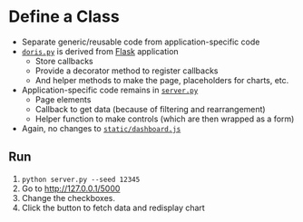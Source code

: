 # Define a Class

-   Separate generic/reusable code from application-specific code
-   [`doris.py`](./doris.py) is derived from [Flask][flask] application
    -   Store callbacks
    -   Provide a decorator method to register callbacks
    -   And helper methods to make the page, placeholders for charts, etc.
-   Application-specific code remains in [`server.py`](./server.py)
    -   Page elements
    -   Callback to get data (because of filtering and rearrangement)
    -   Helper function to make controls (which are then wrapped as a form)
-   Again, no changes to [`static/dashboard.js`](./static/dashboard.js)

## Run

1.  `python server.py --seed 12345`
1.  Go to <http://127.0.0.1/5000>
1.  Change the checkboxes.
1.  Click the button to fetch data and redisplay chart

[flask]: https://flask.palletsprojects.com/
